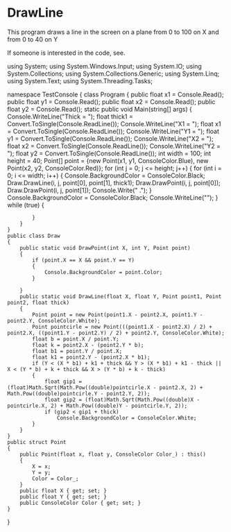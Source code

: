 # DrawLine
This program draws a line in the screen on a plane from 0 to 100 on X and from 0 to 40 on Y

If someone is interested in the code, see.

using System;
using System.Windows.Input;
using System.IO;
using System.Collections;
using System.Collections.Generic;
using System.Linq;
using System.Text;
using System.Threading.Tasks;

namespace TestConsole
{
    class Program
    {
        public float x1 = Console.Read();
        public float y1 = Console.Read();
        public float x2 = Console.Read();
        public float y2 = Console.Read();
        static public void Main(string[] args)
        {
            Console.WriteLine("Thick = ");
            float thick1 = Convert.ToSingle(Console.ReadLine());
            Console.WriteLine("X1 = ");
            float x1 = Convert.ToSingle(Console.ReadLine());
            Console.WriteLine("Y1 = ");
            float y1 = Convert.ToSingle(Console.ReadLine());
            Console.WriteLine("X2 = ");
            float x2 = Convert.ToSingle(Console.ReadLine());
            Console.WriteLine("Y2 = ");
            float y2 = Convert.ToSingle(Console.ReadLine());
            int width = 100;
            int height = 40;
            Point[] point = {new Point(x1, y1, ConsoleColor.Blue), new Point(x2, y2, ConsoleColor.Red)};
            for (int j = 0; j <= height; j++)
            {
                for (int i = 0; i <= width; i++)
                {
                    Console.BackgroundColor = ConsoleColor.Black;
                    Draw.DrawLine(i, j, point[0], point[1], thick1);
                    Draw.DrawPoint(i, j, point[0]);
                    Draw.DrawPoint(i, j, point[1]);
                    Console.Write(" .");
                }
                Console.BackgroundColor = ConsoleColor.Black;
                Console.WriteLine("");
            }
            while (true)
            {

            }
        }
    }
    public class Draw
    {
        public static void DrawPoint(int X, int Y, Point point)
        {
            if (point.X == X && point.Y == Y)
            {
                Console.BackgroundColor = point.Color;
            }

        }
        public static void DrawLine(float X, float Y, Point point1, Point point2, float thick)
        {
            Point point = new Point(point1.X - point2.X, point1.Y - point2.Y, ConsoleColor.White);
            Point pointcirle = new Point(((point1.X - point2.X) / 2) + point2.X, ((point1.Y - point2.Y) / 2) + point2.Y, ConsoleColor.White);
            float b = point.X / point.Y;
            float k = point2.X - (point2.Y * b);
            float b1 = point.Y / point.X;
            float k1 = point2.Y - (point2.X * b1);
            if (Y < (X * b1) + k1 + thick && Y > (X * b1) + k1 - thick || X < (Y * b) + k + thick && X > (Y * b) + k - thick)
            {
                float gip1 = (float)Math.Sqrt(Math.Pow((double)pointcirle.X - point2.X, 2) + Math.Pow((double)pointcirle.Y - point2.Y, 2));
                float gip2 = (float)Math.Sqrt(Math.Pow((double)X - pointcirle.X, 2) + Math.Pow((double)Y - pointcirle.Y, 2));
                if (gip2 < gip1 + thick)
                    Console.BackgroundColor = ConsoleColor.White;
            }
        }
    }
    public struct Point
    {
        public Point(float x, float y, ConsoleColor Color_) : this()
        {
            X = x;
            Y = y;
            Color = Color_;
        }
        public float X { get; set; }
        public float Y { get; set; }
        public ConsoleColor Color { get; set; }
    }
}
